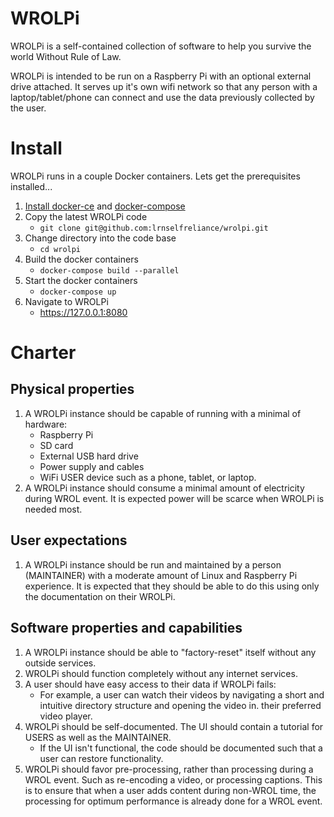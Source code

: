 # WROLPi
WROLPi is a self-contained collection of software to help you survive the world Without Rule of Law.

WROLPi is intended to be run on a Raspberry Pi with an optional external drive attached.  It serves up it's own wifi
network so that any person with a laptop/tablet/phone can connect and use the data previously collected by the user.


# Install
WROLPi runs in a couple Docker containers.  Lets get the prerequisites installed...
1. [Install docker-ce](https://docs.docker.com/install/linux/docker-ce/ubuntu/) and
    [docker-compose](https://docs.docker.com/compose/install/)
1. Copy the latest WROLPi code
    * `git clone git@github.com:lrnselfreliance/wrolpi.git`
1. Change directory into the code base
    * `cd wrolpi`
1. Build the docker containers
    * `docker-compose build --parallel`
1. Start the docker containers
    * `docker-compose up`
1. Navigate to WROLPi
    * https://127.0.0.1:8080


# Charter
## Physical properties
1. A WROLPi instance should be capable of running with a minimal of hardware:
    * Raspberry Pi
    * SD card
    * External USB hard drive
    * Power supply and cables
    * WiFi USER device such as a phone, tablet, or laptop.
1. A WROLPi instance should consume a minimal amount of electricity during WROL event.  It is expected power will be
scarce when WROLPi is needed most.
## User expectations
1. A WROLPi instance should be run and maintained by a person (MAINTAINER) with a moderate amount of Linux and
Raspberry Pi experience.  It is expected that they should be able to do this using only the documentation on their
WROLPi.
## Software properties and capabilities
1. A WROLPi instance should be able to "factory-reset" itself without any outside services.
1. WROLPi should function completely without any internet services.
1. A user should have easy access to their data if WROLPi fails:
    * For example, a user can watch their videos by navigating a short and intuitive directory structure and opening the
      video in.
    their preferred video player.
1. WROLPi should be self-documented.  The UI should contain a tutorial for USERS as well as the MAINTAINER.
    * If the UI isn't functional, the code should be documented such that a user can restore functionality.
1. WROLPi should favor pre-processing, rather than processing during a WROL event.  Such as re-encoding a video, or
processing captions.  This is to ensure that when a user adds content during non-WROL time, the processing for optimum
performance is already done for a WROL event.
